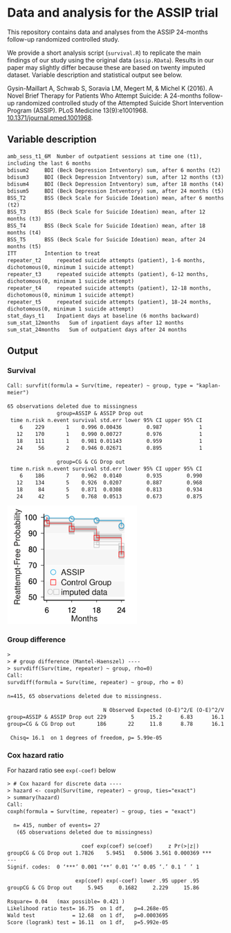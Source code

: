 # Data and analysis for the ASSIP trial
This repository contains data and analyses from the ASSIP 24-months follow-up randomized controlled study.

We provide a short analysis script (`survival.R`) to replicate the main findings of our study using the original data (`assip.RData`). Results in our paper may slightly differ because these are based on twenty imputed dataset. Variable description and statistical output see below.

Gysin-Maillart A, Schwab S, Soravia LM, Megert M, & Michel K (2016). A Novel Brief Therapy for Patients Who Attempt Suicide: A 24-months follow-up randomized controlled study of the Attempted Suicide Short Intervention Program (ASSIP). PLoS Medicine 13(9):e1001968. [10.1371/journal.pmed.1001968](http://journals.plos.org/plosmedicine/article?id=10.1371/journal.pmed.1001968).

## Variable description
    amb_sess_t1_6M	Number of outpatient sessions at time one (t1), including the last 6 months
    bdisum2		BDI (Beck Depression Intventory) sum, after 6 months (t2)
    bdisum3		BDI (Beck Depression Intventory) sum, after 12 months (t3)
    bdisum4		BDI (Beck Depression Intventory) sum, after 18 months (t4)
    bdisum5		BDI (Beck Depression Intventory) sum, after 24 months (t5)
    BSS_T2		BSS (Beck Scale for Suicide Ideation) mean, after 6 months (t2)
    BSS_T3		BSS (Beck Scale for Suicide Ideation) mean, after 12 months (t3)
    BSS_T4		BSS (Beck Scale for Suicide Ideation) mean, after 18 months (t4)
    BSS_T5		BSS (Beck Scale for Suicide Ideation) mean, after 24 months (t5)
    ITT			Intention to treat
    repeater_t2		repeated suicide attempts (patient), 1-6 months, dichotomous(0, minimum 1 suicide attempt)
    repeater_t3		repeated suicide attempts (patient), 6-12 months, dichotomous(0, minimum 1 suicide attempt)
    repeater_t4		repeated suicide attempts (patient), 12-18 months, dichotomous(0, minimum 1 suicide attempt)
    repeater_t5		repeated suicide attempts (patient), 18-24 months, dichotomous(0, minimum 1 suicide attempt)
    stat_days_t1	Inpatient days at baseline (6 months backward)
    sum_stat_12months	Sum of inpatient days after 12 months
    sum_stat_24months	Sum of outpatient days after 24 months
    
## Output
### Survival
	Call: survfit(formula = Surv(time, repeater) ~ group, type = "kaplan-meier")
	
	65 observations deleted due to missingness 
	                group=ASSIP & ASSIP Drop out 
	 time n.risk n.event survival std.err lower 95% CI upper 95% CI
	    6    229       1    0.996 0.00436        0.987            1
	   12    170       1    0.990 0.00727        0.976            1
	   18    111       1    0.981 0.01143        0.959            1
	   24     56       2    0.946 0.02671        0.895            1
	
	                group=CG & CG Drop out 
	 time n.risk n.event survival std.err lower 95% CI upper 95% CI
	    6    186       7    0.962  0.0140        0.935        0.990
	   12    134       5    0.926  0.0207        0.887        0.968
	   18     84       5    0.871  0.0308        0.813        0.934
	   24     42       5    0.768  0.0513        0.673        0.875
	   
<img src="https://raw.githubusercontent.com/schw4b/assip/master/survival.png" width="300">

### Group difference
	> 
	> # group difference (Mantel-Haenszel) ----
	> survdiff(Surv(time, repeater) ~ group, rho=0)
	Call:
	survdiff(formula = Surv(time, repeater) ~ group, rho = 0)
	
	n=415, 65 observations deleted due to missingness.
	
	                               N Observed Expected (O-E)^2/E (O-E)^2/V
	group=ASSIP & ASSIP Drop out 229        5     15.2      6.83      16.1
	group=CG & CG Drop out       186       22     11.8      8.78      16.1
	
	 Chisq= 16.1  on 1 degrees of freedom, p= 5.99e-05 

### Cox hazard ratio
For hazard ratio see ``exp(-coef)`` below

	> # Cox hazard for discrete data ----
	> hazard <- coxph(Surv(time, repeater) ~ group, ties="exact")
	> summary(hazard)
	Call:
	coxph(formula = Surv(time, repeater) ~ group, ties = "exact")
	
	  n= 415, number of events= 27 
	   (65 observations deleted due to missingness)
	
	                        coef exp(coef) se(coef)     z Pr(>|z|)    
	groupCG & CG Drop out 1.7826    5.9451   0.5006 3.561 0.000369 ***
	---
	Signif. codes:  0 ‘***’ 0.001 ‘**’ 0.01 ‘*’ 0.05 ‘.’ 0.1 ‘ ’ 1
	
	                      exp(coef) exp(-coef) lower .95 upper .95
	groupCG & CG Drop out     5.945     0.1682     2.229     15.86
	
	Rsquare= 0.04   (max possible= 0.421 )
	Likelihood ratio test= 16.75  on 1 df,   p=4.268e-05
	Wald test            = 12.68  on 1 df,   p=0.0003695
	Score (logrank) test = 16.11  on 1 df,   p=5.992e-05
